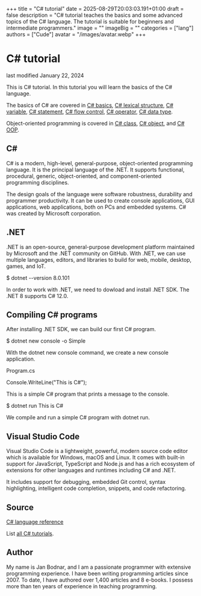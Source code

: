 +++
title = "C# tutorial"
date = 2025-08-29T20:03:03.191+01:00
draft = false
description = "C# tutorial teaches the basics and some advanced topics of the C# language. The tutorial is suitable for beginners and intermediate programmers."
image = ""
imageBig = ""
categories = ["lang"]
authors = ["Cude"]
avatar = "/images/avatar.webp"
+++

# C# tutorial

last modified January 22, 2024

This is C# tutorial. In this tutorial you will learn the basics of the C#
language.

The basics of C# are covered in [C# basics](/csharp/basics/),
[C# lexical structure](/csharp/lexical-structure/),
[C# variable](/csharp/variable/),
[C# statement](/csharp/statement/),
[C# flow control](/csharp/flow-control/),
[C# operator](/csharp/operator/),
[C# data type](/csharp/data-type/).

Object-oriented programming is covered in [C# class](/csharp/class/),
[C# object](/csharp/object/), and [C# OOP](/csharp/oop/).

## C#

C# is a modern, high-level, general-purpose, object-oriented programming
language. It is the principal language of the .NET. It supports functional,
procedural, generic, object-oriented, and component-oriented programming
disciplines.

The design goals of the language were software robustness, durability and
programmer productivity. It can be used to create console applications, GUI
applications, web applications, both on PCs and embedded systems. C# was created
by Microsoft corporation.

## .NET

.NET is an open-source, general-purpose development platform maintained by
Microsoft and the .NET community on GitHub. With .NET, we can use multiple
languages, editors, and libraries to build for web, mobile, desktop, games, and
IoT.

$  dotnet --version
8.0.101

In order to work with .NET, we need to dowload and install .NET SDK. The .NET 8
supports C# 12.0.

## Compiling C# programs

After installing .NET SDK, we can build our first C# program.

$ dotnet new console -o Simple

With the dotnet new console command, we create a new console
application.

Program.cs
  

Console.WriteLine("This is C#");

This is a simple C# program that prints a message to the console.

$ dotnet run
This is C#

We compile and run a simple C# program with dotnet run.

## Visual Studio Code

Visual Studio Code is a lightweight, powerful, modern source code editor which
is available for Windows, macOS and Linux. It comes with built-in support for
JavaScript, TypeScript and Node.js and has a rich ecosystem of extensions for
other languages and runtimes including C# and .NET.

It includes support for debugging, embedded Git control, syntax highlighting,
intelligent code completion, snippets, and code refactoring.

## Source

[C# language reference](https://learn.microsoft.com/en-us/dotnet/csharp/language-reference/)

List [all C# tutorials](/csharp/).

## Author

My name is Jan Bodnar, and I am a passionate programmer with extensive
programming experience. I have been writing programming articles since 2007.
To date, I have authored over 1,400 articles and 8 e-books. I possess more
than ten years of experience in teaching programming.